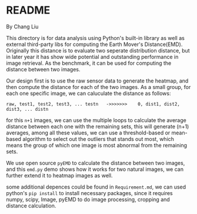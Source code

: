 README
=======

By Chang Liu


This directory is for data analysis using Python's built-in library as well as external third-party libs for computing the
Earth Mover's Distance(EMD). Originally this distance is to evaluate two seperate distribution distance, but in later year
it has show wide potential and outstanding performance in image retrieval. As the benchmark, it can be used for computing the
distance between two images.


Our design first is to use the raw sensor data to generate the heatmap, and then compute the distance for each of the two images.
As a small group, for each one specific image, we can caluculate the distance as follows:

```
raw, test1, test2, test3, ... testn   ->>>>>>>    0, dist1, dist2, dist3, ... distn
```

for this `n+1` images, we can use the multiple loops to calculate the average distance between each one with the remaining sets,
this will generate (n+1) averages, among all these values, we can use a threshold-based or mean-based algorithm to select out the
outliers that stands out most, which means the group of which one image is most abnormal from the remaining sets.

We use open source `pyEMD` to calculate the distance between two images, and this `emd.py` demo shows how it works for two natural
images, we can further extend it to heatmap images as well.

some additional depences could be found in `Requirement.md`, we can used python's `pip install` to install necessary packages, since
it requires numpy, scipy, Image, pyEMD to do image processing, cropping and distance calculation.
